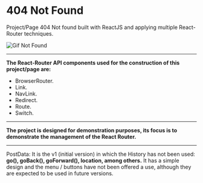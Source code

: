 # 404 Not Found

Project/Page 404 Not found built with ReactJS and applying multiple React-Router techniques.

![Gif Not Found](https://i.imgur.com/JENQqWU.gif)

__________________________________________________________________________________________________
**The React-Router API components used for the construction of this project/page are:**

* BrowserRouter.
* Link.
* NavLink.
* Redirect.
* Route.
* Switch.
__________________________________________________________________________________________________

**The project is designed for demonstration purposes, its focus is to demonstrate the management of the React Router.**
__________________________________________________________________________________________________

PostData: It is the v1 (initial version) in which the History has not been used: **go(), goBack(), goForward(), location, among others.**
It has a simple design and the menu / buttons have not been offered a use, although they are expected to be used in future versions.
